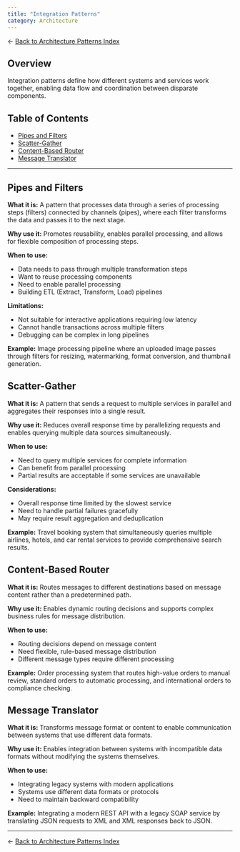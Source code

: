 ```yaml
---
title: "Integration Patterns"
category: Architecture
---
```


← [Back to Architecture Patterns Index](./README.md)

## Overview

Integration patterns define how different systems and services work together, enabling data flow and coordination between disparate components.

## Table of Contents

- [Pipes and Filters](#pipes-and-filters)
- [Scatter-Gather](#scatter-gather)
- [Content-Based Router](#content-based-router)
- [Message Translator](#message-translator)

---

## Pipes and Filters

**What it is:** A pattern that processes data through a series of processing steps (filters) connected by channels (pipes), where each filter transforms the data and passes it to the next stage.

**Why use it:** Promotes reusability, enables parallel processing, and allows for flexible composition of processing steps.

**When to use:**
- Data needs to pass through multiple transformation steps
- Want to reuse processing components
- Need to enable parallel processing
- Building ETL (Extract, Transform, Load) pipelines

**Limitations:**
- Not suitable for interactive applications requiring low latency
- Cannot handle transactions across multiple filters
- Debugging can be complex in long pipelines

**Example:** Image processing pipeline where an uploaded image passes through filters for resizing, watermarking, format conversion, and thumbnail generation.

## Scatter-Gather

**What it is:** A pattern that sends a request to multiple services in parallel and aggregates their responses into a single result.

**Why use it:** Reduces overall response time by parallelizing requests and enables querying multiple data sources simultaneously.

**When to use:**
- Need to query multiple services for complete information
- Can benefit from parallel processing
- Partial results are acceptable if some services are unavailable

**Considerations:**
- Overall response time limited by the slowest service
- Need to handle partial failures gracefully
- May require result aggregation and deduplication

**Example:** Travel booking system that simultaneously queries multiple airlines, hotels, and car rental services to provide comprehensive search results.

## Content-Based Router

**What it is:** Routes messages to different destinations based on message content rather than a predetermined path.

**Why use it:** Enables dynamic routing decisions and supports complex business rules for message distribution.

**When to use:**
- Routing decisions depend on message content
- Need flexible, rule-based message distribution
- Different message types require different processing

**Example:** Order processing system that routes high-value orders to manual review, standard orders to automatic processing, and international orders to compliance checking.

## Message Translator

**What it is:** Transforms message format or content to enable communication between systems that use different data formats.

**Why use it:** Enables integration between systems with incompatible data formats without modifying the systems themselves.

**When to use:**
- Integrating legacy systems with modern applications
- Systems use different data formats or protocols
- Need to maintain backward compatibility

**Example:** Integrating a modern REST API with a legacy SOAP service by translating JSON requests to XML and XML responses back to JSON.

---

← [Back to Architecture Patterns Index](./README.md)